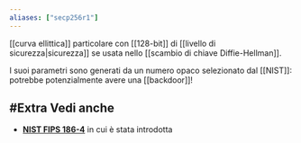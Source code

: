 ```yaml
---
aliases: ["secp256r1"]
---
```


[[curva ellittica]] particolare con [[128-bit]] di [[livello di sicurezza|sicurezza]] se usata nello [[scambio di chiave Diffie-Hellman]].

I suoi parametri sono generati da un numero opaco selezionato dal [[NIST]]: potrebbe potenzialmente avere una [[backdoor]]!

## #Extra Vedi anche

- [**NIST FIPS 186-4**](https://csrc.nist.gov/publications/detail/fips/186/4/final) in cui è stata introdotta